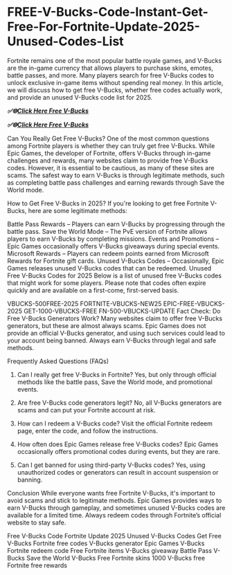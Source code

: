 # FREE-V-Bucks-Code-Instant-Get-Free-For-Fortnite-Update-2025-Unused-Codes-List

Fortnite remains one of the most popular battle royale games, and V-Bucks are the in-game currency that allows players to purchase skins, emotes, battle passes, and more. Many players search for free V-Bucks codes to unlock exclusive in-game items without spending real money. In this article, we will discuss how to get free V-Bucks, whether free codes actually work, and provide an unused V-Bucks code list for 2025.

***✅🌐[Click Here Free V-Bucks](https://btadeal.com/f3rt7nc/)***

***✅🌐[Click Here Free V-Bucks](https://btadeal.com/f3rt7nc/)***


Can You Really Get Free V-Bucks?
One of the most common questions among Fortnite players is whether they can truly get free V-Bucks. While Epic Games, the developer of Fortnite, offers V-Bucks through in-game challenges and rewards, many websites claim to provide free V-Bucks codes. However, it is essential to be cautious, as many of these sites are scams. The safest way to earn V-Bucks is through legitimate methods, such as completing battle pass challenges and earning rewards through Save the World mode.

How to Get Free V-Bucks in 2025?
If you're looking to get free Fortnite V-Bucks, here are some legitimate methods:

Battle Pass Rewards – Players can earn V-Bucks by progressing through the battle pass.
Save the World Mode – The PvE version of Fortnite allows players to earn V-Bucks by completing missions.
Events and Promotions – Epic Games occasionally offers V-Bucks giveaways during special events.
Microsoft Rewards – Players can redeem points earned from Microsoft Rewards for Fortnite gift cards.
Unused V-Bucks Codes – Occasionally, Epic Games releases unused V-Bucks codes that can be redeemed.
Unused Free V-Bucks Codes for 2025
Below is a list of unused free V-Bucks codes that might work for some players. Please note that codes often expire quickly and are available on a first-come, first-served basis.

VBUCKS-500FREE-2025
FORTNITE-VBUCKS-NEW25
EPIC-FREE-VBUCKS-2025
GET-1000-VBUCKS-FREE
FN-500-VBUCKS-UPDATE
Fact Check: Do Free V-Bucks Generators Work?
Many websites claim to offer free V-Bucks generators, but these are almost always scams. Epic Games does not provide an official V-Bucks generator, and using such services could lead to your account being banned. Always earn V-Bucks through legal and safe methods.

Frequently Asked Questions (FAQs)
1. Can I really get free V-Bucks in Fortnite?
Yes, but only through official methods like the battle pass, Save the World mode, and promotional events.

2. Are free V-Bucks code generators legit?
No, all V-Bucks generators are scams and can put your Fortnite account at risk.

3. How can I redeem a V-Bucks code?
Visit the official Fortnite redeem page, enter the code, and follow the instructions.

4. How often does Epic Games release free V-Bucks codes?
Epic Games occasionally offers promotional codes during events, but they are rare.

5. Can I get banned for using third-party V-Bucks codes?
Yes, using unauthorized codes or generators can result in account suspension or banning.

Conclusion
While everyone wants free Fortnite V-Bucks, it's important to avoid scams and stick to legitimate methods. Epic Games provides ways to earn V-Bucks through gameplay, and sometimes unused V-Bucks codes are available for a limited time. Always redeem codes through Fortnite’s official website to stay safe.

Free V-Bucks Code
Fortnite Update 2025
Unused V-Bucks Codes
Get Free V-Bucks
Fortnite free codes
V-Bucks generator
Epic Games V-Bucks
Fortnite redeem code
Free Fortnite items
V-Bucks giveaway
Battle Pass V-Bucks
Save the World V-Bucks
Free Fortnite skins
1000 V-Bucks free
Fortnite free rewards
